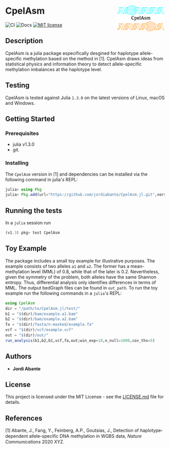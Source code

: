 # <img src="./docs/src/assets/logo.png" width="30%" align="right" /> CpelAsm

![CI](https://github.com/jordiabante/CpelAsm.jl/workflows/CI/badge.svg)
![Docs](https://github.com/jordiabante/CpelAsm.jl/workflows/Docs/badge.svg)
[![MIT license](https://img.shields.io/badge/license-MIT-green.svg)](https://github.com/jordiabante/CpelAsm.jl/blob/master/LICENSE.md)

## Description

CpelAsm is a julia package especifically desgined for haplotype allele-specific
methylation based on the method in [1]. CpelAsm draws ideas from statistical
physics and information theory to detect allele-specific methylation imbalances
at the haplotype level.

## Testing

CpelAsm is tested against Julia `1.3.0` on the latest versions of Linux, macOS 
and Windows.

## Getting Started

### Prerequisites

* julia v1.3.0
* git.

### Installing

The `CpelAsm` version in [1] and dependencies can be installed via the following 
command in julia's REPL:

```julia
julia> using Pkg
julia> Pkg.add(url="https://github.com/jordiabante/CpelAsm.jl.git",version="0.0.1")
```

## Running the tests

In a `julia` session run

```julia
(v1.3) pkg> test CpelAsm
```

## Toy Example

The package includes a small toy example for illustrative purposes.
The example consists of two alleles `a1` and `a2`. The former has a
mean-methylation level (MML) of 0.8, while that of the later is 0.2.
Nevertheless, given the symmetry of the problem, both alleles have
the same Shannon entropy. Thus, differential  analysis only identifies
differences in terms of MML. The output bedGraph files can be found
in `out_path`. To run the toy example run the following commands in
a `julia`'s REPL:

```julia
using CpelAsm
dir = "/path/to/CpelAsm.jl/test/"
b1 = "$(dir)/bam/example.a1.bam"
b2 = "$(dir)/bam/example.a2.bam"
fa = "$(dir)/fasta/n-masked/example.fa"
vcf = "$(dir)/vcf/example.vcf"
out = "$(dir)/out/"
run_analysis(b1,b2,b1,vcf,fa,out;win_exp=10,n_null=1000,cov_ths=5)
```

## Authors

* **Jordi Abante**

## License

This project is licensed under the MIT License - see the [LICENSE.md](LICENSE.md)
file for details.

## References

[1] Abante, J., Fang, Y., Feinberg, A.P., Goutsias, J., Detection of haplotype-dependent
allele-speciﬁc DNA methylation in WGBS data, *Nature Communications* 2020 XYZ.

